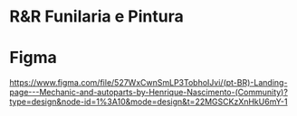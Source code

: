 # R&R Funilaria e Pintura

# Figma 
https://www.figma.com/file/527WxCwnSmLP3TobhoIJvi/(pt-BR)-Landing-page---Mechanic-and-autoparts-by-Henrique-Nascimento-(Community)?type=design&node-id=1%3A10&mode=design&t=22MGSCKzXnHkU6mY-1